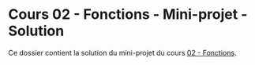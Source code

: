 # Cours 02 - Fonctions - Mini-projet - Solution

Ce dossier contient la solution du mini-projet du cours
[02 - Fonctions](../../README.md).
